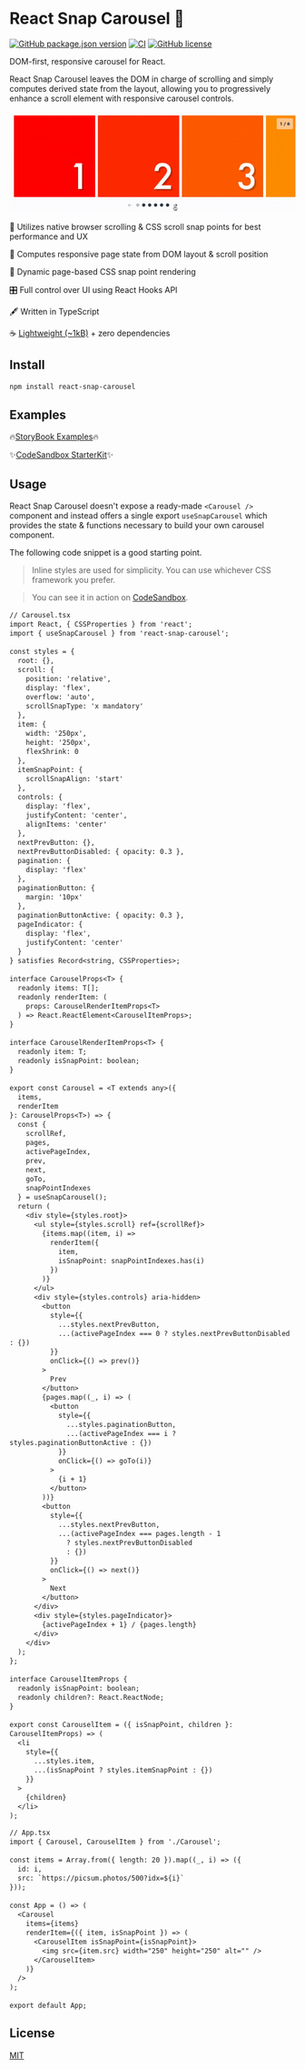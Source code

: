 # React Snap Carousel 🫰

[![GitHub package.json version](https://img.shields.io/github/package-json/v/richardscarrott/react-snap-carousel.svg)](https://www.npmjs.com/package/react-snap-carousel)
[![CI](https://github.com/richardscarrott/react-snap-carousel/actions/workflows/node.js.yml/badge.svg)](https://github.com/richardscarrott/react-snap-carousel/actions/workflows/node.js.yml)
[![GitHub license](https://img.shields.io/github/license/richardscarrott/react-snap-carousel.svg)](https://github.com/richardscarrott/react-snap-carousel/blob/main/LICENSE)

DOM-first, responsive carousel for React.

React Snap Carousel leaves the DOM in charge of scrolling and simply computes derived state from the layout, allowing you to progressively enhance a scroll element with responsive carousel controls.

![Alt Text](react-snap-carousel.gif)

🧈 Utilizes native browser scrolling & CSS scroll snap points for best performance and UX

📏 Computes responsive page state from DOM layout & scroll position

📲 Dynamic page-based CSS snap point rendering

🎛 Full control over UI using React Hooks API

🖋️ Written in TypeScript

☕️ [Lightweight (~1kB)](https://bundlephobia.com/package/react-snap-carousel) + zero dependencies

## Install

```
npm install react-snap-carousel
```

## Examples

🔥[StoryBook Examples](https://richardscarrott.github.io/react-snap-carousel/)🔥

✨[CodeSandbox StarterKit](https://codesandbox.io/s/react-snap-carousel-49vu6p?file=/src/Carousel.tsx)✨

## Usage

React Snap Carousel doesn't expose a ready-made `<Carousel />` component and instead offers a single export `useSnapCarousel` which provides the state & functions necessary to build your own carousel component.

The following code snippet is a good starting point.

> Inline styles are used for simplicity. You can use whichever CSS framework you prefer.

> You can see it in action on [CodeSandbox](https://codesandbox.io/s/react-snap-carousel-49vu6p?file=/src/Carousel.tsx).

```tsx
// Carousel.tsx
import React, { CSSProperties } from 'react';
import { useSnapCarousel } from 'react-snap-carousel';

const styles = {
  root: {},
  scroll: {
    position: 'relative',
    display: 'flex',
    overflow: 'auto',
    scrollSnapType: 'x mandatory'
  },
  item: {
    width: '250px',
    height: '250px',
    flexShrink: 0
  },
  itemSnapPoint: {
    scrollSnapAlign: 'start'
  },
  controls: {
    display: 'flex',
    justifyContent: 'center',
    alignItems: 'center'
  },
  nextPrevButton: {},
  nextPrevButtonDisabled: { opacity: 0.3 },
  pagination: {
    display: 'flex'
  },
  paginationButton: {
    margin: '10px'
  },
  paginationButtonActive: { opacity: 0.3 },
  pageIndicator: {
    display: 'flex',
    justifyContent: 'center'
  }
} satisfies Record<string, CSSProperties>;

interface CarouselProps<T> {
  readonly items: T[];
  readonly renderItem: (
    props: CarouselRenderItemProps<T>
  ) => React.ReactElement<CarouselItemProps>;
}

interface CarouselRenderItemProps<T> {
  readonly item: T;
  readonly isSnapPoint: boolean;
}

export const Carousel = <T extends any>({
  items,
  renderItem
}: CarouselProps<T>) => {
  const {
    scrollRef,
    pages,
    activePageIndex,
    prev,
    next,
    goTo,
    snapPointIndexes
  } = useSnapCarousel();
  return (
    <div style={styles.root}>
      <ul style={styles.scroll} ref={scrollRef}>
        {items.map((item, i) =>
          renderItem({
            item,
            isSnapPoint: snapPointIndexes.has(i)
          })
        )}
      </ul>
      <div style={styles.controls} aria-hidden>
        <button
          style={{
            ...styles.nextPrevButton,
            ...(activePageIndex === 0 ? styles.nextPrevButtonDisabled : {})
          }}
          onClick={() => prev()}
        >
          Prev
        </button>
        {pages.map((_, i) => (
          <button
            style={{
              ...styles.paginationButton,
              ...(activePageIndex === i ? styles.paginationButtonActive : {})
            }}
            onClick={() => goTo(i)}
          >
            {i + 1}
          </button>
        ))}
        <button
          style={{
            ...styles.nextPrevButton,
            ...(activePageIndex === pages.length - 1
              ? styles.nextPrevButtonDisabled
              : {})
          }}
          onClick={() => next()}
        >
          Next
        </button>
      </div>
      <div style={styles.pageIndicator}>
        {activePageIndex + 1} / {pages.length}
      </div>
    </div>
  );
};

interface CarouselItemProps {
  readonly isSnapPoint: boolean;
  readonly children?: React.ReactNode;
}

export const CarouselItem = ({ isSnapPoint, children }: CarouselItemProps) => (
  <li
    style={{
      ...styles.item,
      ...(isSnapPoint ? styles.itemSnapPoint : {})
    }}
  >
    {children}
  </li>
);
```

```tsx
// App.tsx
import { Carousel, CarouselItem } from './Carousel';

const items = Array.from({ length: 20 }).map((_, i) => ({
  id: i,
  src: `https://picsum.photos/500?idx=${i}`
}));

const App = () => (
  <Carousel
    items={items}
    renderItem={({ item, isSnapPoint }) => (
      <CarouselItem isSnapPoint={isSnapPoint}>
        <img src={item.src} width="250" height="250" alt="" />
      </CarouselItem>
    )}
  />
);

export default App;
```

## License

[MIT](LICENSE)

